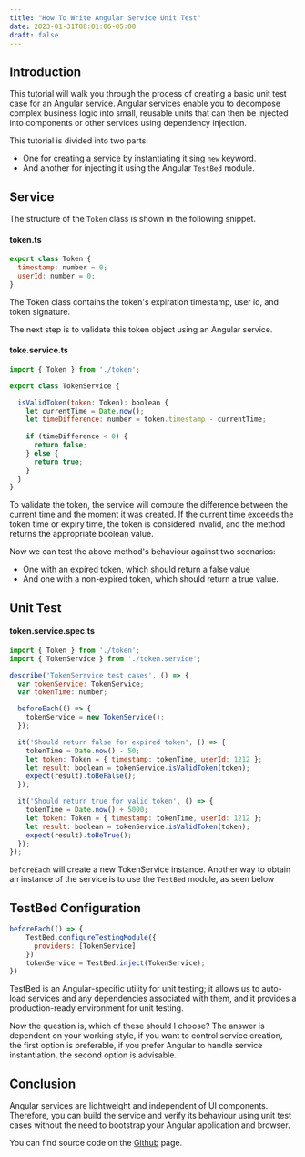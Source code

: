 ```yaml
---
title: "How To Write Angular Service Unit Test"
date: 2023-01-31T08:01:06-05:00
draft: false
---
```


## Introduction

This tutorial will walk you through the process of creating a basic unit test case for an Angular service. Angular services enable you to decompose complex business logic into small, reusable units that can then be injected into components or other services using dependency injection.

This tutorial is divided into two parts: 

* One for creating a service by instantiating it sing `new` keyword.
* And another for injecting it using the Angular `TestBed` module.



## Service

The structure of the `Token` class is shown in the following snippet. 

#### token.ts
```javascript
export class Token {
  timestamp: number = 0;
  userId: number = 0;
}
```

The Token class contains the token's expiration timestamp, user id, and token signature.

The next step is to validate this token object using an Angular service.


#### toke.service.ts
```javascript
import { Token } from './token';

export class TokenService {

  isValidToken(token: Token): boolean {
    let currentTime = Date.now();
    let timeDifference: number = token.timestamp - currentTime;
    
    if (timeDifference < 0) {
      return false;
    } else {
      return true;
    }
  }
}

```
To validate the token, the service will compute the difference between the current time and the moment it was created.
If the current time exceeds the token time or expiry time, the token is considered invalid, and the method returns the appropriate boolean value.


Now we can test the above method's behaviour against two scenarios: 
* One with an expired token, which should return a false value
* And one with a non-expired token, which should return a true value.

## Unit Test

#### token.service.spec.ts

```javascript
import { Token } from './token';
import { TokenService } from './token.service';

describe('TokenSerrvice test cases', () => {
  var tokenService: TokenService;
  var tokenTime: number;

  beforeEach(() => {
    tokenService = new TokenService();
  });

  it('Should return false for expired token', () => {
    tokenTime = Date.now() - 50;
    let token: Token = { timestamp: tokenTime, userId: 1212 };
    let result: boolean = tokenService.isValidToken(token);
    expect(result).toBeFalse();
  });

  it('Should return true for valid token', () => {
    tokenTime = Date.now() + 5000;
    let token: Token = { timestamp: tokenTime, userId: 1212 };
    let result: boolean = tokenService.isValidToken(token);
    expect(result).toBeTrue();
  });
});

```

`beforeEach` will create a new TokenService instance. Another way to obtain an instance of the service is to use the `TestBed` module, as seen below

## TestBed Configuration

```javascript
beforeEach(() => {
    TestBed.configureTestingModule({
      providers: [TokenService]
    })
    tokenService = TestBed.inject(TokenService);
})
```

TestBed is an Angular-specific utility for unit testing; it allows us to auto-load services and any dependencies associated with them, and it provides a production-ready environment for unit testing.

Now the question is, which of these should I choose? The answer is dependent on your working style, if you want to control service creation, the first option is preferable, if you prefer Angular to handle service instantiation, the second option is advisable.


## Conclusion
Angular services are lightweight and independent of UI components. Therefore, you can build the service and verify its behaviour using unit test cases without the need to bootstrap your Angular application and browser.

You can find source code on the [Github](https://github.com/zainabed/tutorials/tree/master/angular/blog-app/src/app/services) page.